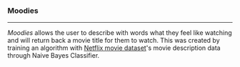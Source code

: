 ### **Moodies**

------

*Moodies* allows the user to describe with words what they feel like watching and will return back a movie title for them to watch. This was created by training an algorithm  with [Netflix movie dataset](https://www.kaggle.com/code/shivamb/netflix-shows-and-movies-exploratory-analysis)'s movie description data through Naive Bayes Classifier.